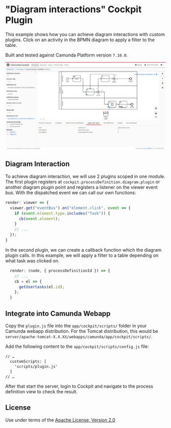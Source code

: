 "Diagram interactions" Cockpit Plugin
=====================================

This example shows how you can achieve diagram interactions with custom plugins.
Click on an activity in the BPMN diagram to apply a filter to the table.

Built and tested against Camunda Platform version `7.16.0`.

![Screenshot](screenshot.png)


Diagram Interaction
-------------------

To achieve diagram interaction, we will use 2 plugins scoped in one module.
The first plugin registers at `cockpit.processDefinition.diagram.plugin` or another diagram plugin point and registers a listener on the viewer event bus. With the dispatched event we can call our own functions:
```javascript
render: viewer => {
  viewer.get("eventBus").on("element.click", event => {
    if (event.element.type.includes("Task")) {
      cb(event.element);
    }
    // ...
  });
}
```

In the second plugin, we can create a callback function which the diagram plugin calls. In this example, we will apply a filter to a table depending on what task was clicked on.

```javascript
  render: (node, { processDefinitionId }) => {
    // ...
    cb = el => {
      getUsertasks(el.id);
    };
  }
```

Integrate into Camunda Webapp
-----------------------------

Copy the `plugin.js` file into the `app/cockpit/scripts/` folder in your Camunda webapp distribution.
For the Tomcat distribution, this would be `server/apache-tomcat-X.X.XX/webapps/camunda/app/cockpit/scripts/`.

Add the following content to the `app/cockpit/scripts/config.js` file:

```
// …
  customScripts: [
    'scripts/plugin.js'
  ]
// …
```

After that start the server, login to Cockpit and navigate to the process definition view to check the result.

License
-------

Use under terms of the [Apache License, Version 2.0](http://www.apache.org/licenses/LICENSE-2.0)
